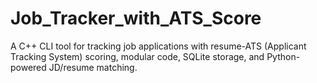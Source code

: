 # Job_Tracker_with_ATS_Score
A C++ CLI tool for tracking job applications with resume-ATS (Applicant Tracking System) scoring, modular code, SQLite storage, and Python-powered JD/resume matching.

